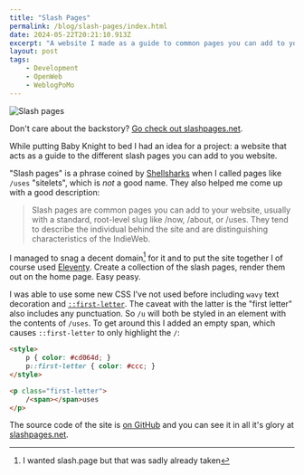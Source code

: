 ```yaml
---
title: "Slash Pages"
permalink: /blog/slash-pages/index.html
date: 2024-05-22T20:21:10.913Z
excerpt: "A website I made as a guide to common pages you can add to your website"
layout: post
tags:
    - Development
    - OpenWeb
    - WeblogPoMo
---
```


![Slash pages](https://cdn.rknight.me/site/slashpages.jpg)

Don't care about the backstory? [Go check out slashpages.net](https://slashpages.net).

While putting Baby Knight to bed I had an idea for a project: a website that acts as a guide to the different slash pages you can add to you website.

"Slash pages" is a phrase coined by [Shellsharks](https://shellsharks.com) when I called pages like `/uses` "sitelets", which is _not_ a good name. They also helped me come up with a good description:

> Slash pages are common pages you can add to your website, usually with a standard, root-level slug like /now, /about, or /uses. They tend to describe the individual behind the site and are distinguishing characteristics of the IndieWeb.

I managed to snag a decent domain[^1] for it and to put the site together I of course used [Eleventy](https://11ty.dev). Create a collection of the slash pages, render them out on the home page. Easy peasy.

I was able to use some new CSS I've not used before including `wavy` text decoration and [`::first-letter`](https://developer.mozilla.org/en-US/docs/Web/CSS/::first-letter). The caveat with the latter is the "first letter" also includes any punctuation. So `/u` will both be styled in an element with the contents of `/uses`. To get around this I added an empty span, which causes `::first-letter` to only highlight the `/`:

```html
<style>
    p { color: #cd064d; }
    p::first-letter { color: #ccc; }
</style>

<p class="first-letter">
    /<span></span>uses
</p>
```

The source code of the site is [on GitHub](https://github.com/rknightuk/slashpages) and you can see it in all it's glory at [slashpages.net](https://slashpages.net).

[^1]: I wanted slash.page but that was sadly already taken